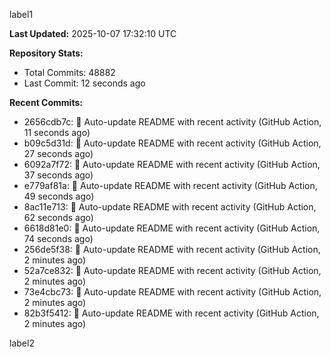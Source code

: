 
label1 
<!-- ACTIVITY_START -->
**Last Updated:** 2025-10-07 17:32:10 UTC

**Repository Stats:**
- Total Commits: 48882
- Last Commit: 12 seconds ago

**Recent Commits:**
- 2656cdb7c: 🤖 Auto-update README with recent activity (GitHub Action, 11 seconds ago)
- b09c5d31d: 🤖 Auto-update README with recent activity (GitHub Action, 27 seconds ago)
- 6092a7f72: 🤖 Auto-update README with recent activity (GitHub Action, 37 seconds ago)
- e779af81a: 🤖 Auto-update README with recent activity (GitHub Action, 49 seconds ago)
- 8ac11e713: 🤖 Auto-update README with recent activity (GitHub Action, 62 seconds ago)
- 6618d81e0: 🤖 Auto-update README with recent activity (GitHub Action, 74 seconds ago)
- 256de5f38: 🤖 Auto-update README with recent activity (GitHub Action, 2 minutes ago)
- 52a7ce832: 🤖 Auto-update README with recent activity (GitHub Action, 2 minutes ago)
- 73e4cbc73: 🤖 Auto-update README with recent activity (GitHub Action, 2 minutes ago)
- 82b3f5412: 🤖 Auto-update README with recent activity (GitHub Action, 2 minutes ago)
<!-- ACTIVITY_END -->

label2
